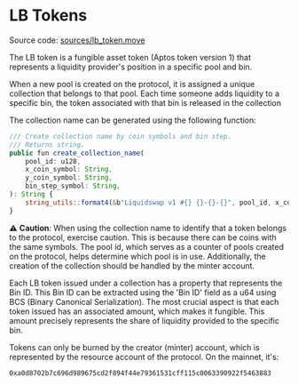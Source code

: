 # LB Tokens

Source code:  [sources/lb\_token.move](https://github.com/pontem-network/liquidswap\_v1/blob/main/sources/lb\_token.move)

The LB token is a fungible asset token (Aptos token version 1) that represents a liquidity provider's position in a specific pool and bin.&#x20;

When a new pool is created on the protocol, it is assigned a unique collection that belongs to that pool. Each time someone adds liquidity to a specific bin, the token associated with that bin is released in the collection

The collection name can be generated using the following function:

```javascript
/// Create collection name by coin symbols and bin step.
/// Returns string.
public fun create_collection_name(
    pool_id: u128,
    x_coin_symbol: String,
    y_coin_symbol: String,
    bin_step_symbol: String,
): String {
    string_utils::format4(&b"Liquidswap v1 #{} {}-{}-{}", pool_id, x_coin_symbol, y_coin_symbol, bin_step_symbol)
}
```

:warning: **Caution**: When using the collection name to identify that a token belongs to the protocol, exercise caution. This is because there can be coins with the same symbols. The pool id, which serves as a counter of pools created on the protocol, helps determine which pool is in use. Additionally, the creation of the collection should be handled by the minter account.

Each LB token issued under a collection has a property that represents the Bin ID. This Bin ID can be extracted using the 'Bin ID' field as a u64 using BCS (Binary Canonical Serialization). The most crucial aspect is that each token issued has an associated amount, which makes it fungible. This amount precisely represents the share of liquidity provided to the specific bin.&#x20;

Tokens can only be burned by the creator (minter) account, which is represented by the resource account of the protocol. On the mainnet, it's:&#x20;

```
0xa0d8702b7c696d989675cd2f894f44e79361531cff115c0063390922f5463883
```

